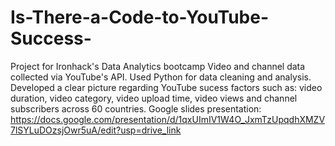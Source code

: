 # Is-There-a-Code-to-YouTube-Success-
Project for Ironhack's Data Analytics bootcamp
Video and channel data collected via YouTube's API.
Used Python for data cleaning and analysis.
Developed a clear picture regarding YouTube sucess factors such as: video duration, video category, video upload time, video views and channel subscribers across 60 countries.
Google slides presentation: https://docs.google.com/presentation/d/1qxUImIV1W4O_JxmTzUpqdhXMZV7lSYLuDOzsjOwr5uA/edit?usp=drive_link
